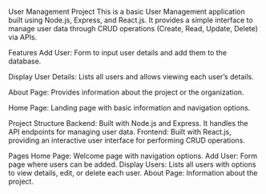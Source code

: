 User Management Project
This is a basic User Management application built using Node.js, Express, and React.js. It provides a simple interface to manage user data through CRUD operations (Create, Read, Update, Delete) via APIs.

Features
Add User: Form to input user details and add them to the database.

Display User Details: Lists all users and allows viewing each user’s details.

About Page: Provides information about the project or the organization.

Home Page: Landing page with basic information and navigation options.

Project Structure
Backend: Built with Node.js and Express. It handles the API endpoints for managing user data.
Frontend: Built with React.js, providing an interactive user interface for performing CRUD operations.

Pages
Home Page: Welcome page with navigation options.
Add User: Form page where users can be added.
Display Users: Lists all users with options to view details, edit, or delete each user.
About Page: Information about the project.
